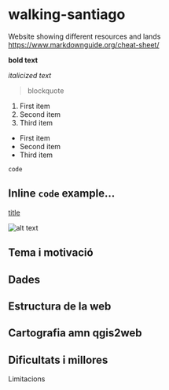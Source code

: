 # walking-santiago
Website showing different resources and lands
https://www.markdownguide.org/cheat-sheet/

**bold text**

*italicized text*
> blockquote

1. First item
2. Second item
3. Third item

- First item
- Second item
- Third item

`code`

Inline `code` example...
<br>
---
[title](https://www.example.com)

![alt text](image.jpg)

## Tema i motivació

## Dades

## Estructura de la web

## Cartografia amn qgis2web

## Dificultats i millores
Limitacions
